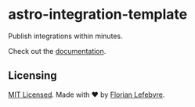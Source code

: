 # astro-integration-template

Publish integrations within minutes.

Check out the [documentation](https://astro-integration-template.netlify.app).

## Licensing

[MIT Licensed](./LICENSE). Made with ❤️ by [Florian Lefebvre](https://github.com/florian-lefebvre).
